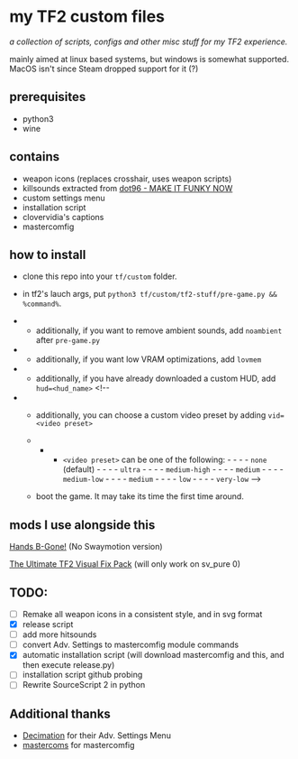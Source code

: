 # my TF2 custom files

_a collection of scripts, configs and other misc stuff for my TF2 experience._

mainly aimed at linux based systems, but windows is somewhat supported. MacOS isn't since Steam dropped support for it (?)

## prerequisites

- python3
- wine

## contains

- weapon icons (replaces crosshair, uses weapon scripts)
- killsounds extracted from [dot96 - MAKE IT FUNKY NOW](https://soundcloud.com/dot96/make-it-funky-nowbms-edit)
- custom settings menu
- installation script
- clovervidia's captions
- mastercomfig

## how to install

- clone this repo into your `tf/custom` folder.
- in tf2's lauch args, put `python3 tf/custom/tf2-stuff/pre-game.py && %command%`.
- - additionally, if you want to remove ambient sounds, add `noambient` after `pre-game.py`

- - additionally, if you want low VRAM optimizations, add `lovmem`

- - additionally, if you have already downloaded a custom HUD, add `hud=<hud_name>` <!--

- - additionally, you can choose a custom video preset by adding `vid=<video preset>`
  - - - `<video preset>` can be one of the following: - - - - `none` (default) - - - - `ultra` - - - - `medium-high` - - - - `medium` - - - - `medium-low` - - - - `medium` - - - - `low` - - - - `very-low` -->

  - boot the game. It may take its time the first time around.

## mods I use alongside this

[Hands B-Gone!](https://gamebanana.com/mods/205744) (No Swaymotion version)

[The Ultimate TF2 Visual Fix Pack](https://github.com/agrastiOs/Ultimate-TF2-Visual-Fix-Pack) (will only work on sv_pure 0)

## TODO:

- [ ] Remake all weapon icons in a consistent style, and in svg format
- [X] release script
- [ ] add more hitsounds
- [ ] convert Adv. Settings to mastercomfig module commands
- [X] automatic installation script (will download mastercomfig and this, and then execute release.py)
- [ ] installation script github probing
- [ ] Rewrite SourceScript 2 in python

## Additional thanks

- [Decimation](https://gamebanana.com/members/1449640) for their Adv. Settings Menu
- [mastercoms](https://github.com/mastercoms) for mastercomfig
